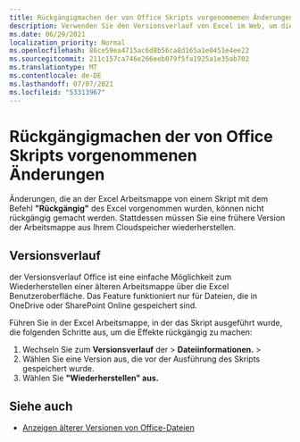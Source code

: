 ```yaml
---
title: Rückgängigmachen der von Office Skripts vorgenommenen Änderungen
description: Verwenden Sie den Versionsverlauf von Excel im Web, um die Änderungen rückgängig zu machen, die durch Ausführen eines Skripts vorgenommen wurden.
ms.date: 06/29/2021
localization_priority: Normal
ms.openlocfilehash: 86ce59ea4715ac6d8b56ca8d165a1e0451e4ee22
ms.sourcegitcommit: 211c157ca746e266eeb079f5fa1925a1e35ab702
ms.translationtype: MT
ms.contentlocale: de-DE
ms.lasthandoff: 07/07/2021
ms.locfileid: "53313967"
---
```

# <a name="undo-the-changes-made-by-office-scripts"></a>Rückgängigmachen der von Office Skripts vorgenommenen Änderungen

Änderungen, die an der Excel Arbeitsmappe von einem Skript mit dem Befehl **"Rückgängig"** des Excel vorgenommen wurden, können nicht rückgängig gemacht werden. Stattdessen müssen Sie eine frühere Version der Arbeitsmappe aus Ihrem Cloudspeicher wiederherstellen.

## <a name="version-history"></a>Versionsverlauf

der Versionsverlauf Office ist eine einfache Möglichkeit zum Wiederherstellen einer älteren Arbeitsmappe über die Excel Benutzeroberfläche. Das Feature funktioniert nur für Dateien, die in OneDrive oder SharePoint Online gespeichert sind.

Führen Sie in der Excel Arbeitsmappe, in der das Skript ausgeführt wurde, die folgenden Schritte aus, um die Effekte rückgängig zu machen:

1. Wechseln Sie zum **Versionsverlauf** der  >  **Dateiinformationen.**  >  
2. Wählen Sie eine Version aus, die vor der Ausführung des Skripts gespeichert wurde.
3. Wählen Sie **"Wiederherstellen" aus.**

## <a name="see-also"></a>Siehe auch

- [Anzeigen älterer Versionen von Office-Dateien](https://support.office.com/article/View-previous-versions-of-Office-files-5c1e076f-a9c9-41b8-8ace-f77b9642e2c2#ID0EABBAAA=Web)
